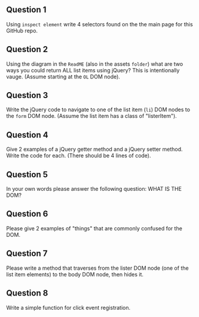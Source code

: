 ## Question 1

Using `inspect element` write 4 selectors found on the the main page for this GitHub repo.

<!-- your answer starts here -->

<!-- your answer ends here -->

## Question 2

Using the diagram in the `ReadME` (also in the assets `folder`) what are two ways
you could return ALL list items using jQuery? This is intentionally vauge. (Assume starting at the `OL` DOM node).

<!-- your answer starts here -->

<!-- your answer ends here -->

## Question 3

Write the jQuery code to navigate to one of the list item (`li`) DOM nodes to the `form`
DOM node. (Assume the list item has a class of "listerItem").

<!-- your answer starts here -->

<!-- your answer ends here -->

## Question 4

Give 2 examples of a jQuery getter method and a jQuery setter method. Write the
code for each. (There should be 4 lines of code).

<!-- your answer starts here -->

<!-- your answer ends here -->

## Question 5

In your own words please answer the following question: WHAT IS THE DOM?

<!-- your answer starts here -->

<!-- your answer ends here -->

## Question 6

Please give 2 examples of "things" that are commonly confused for the DOM.

<!-- your answer starts here -->

<!-- your answer ends here -->

## Question 7

Please write a method that traverses from the lister DOM node (one of the list
item elements) to the body DOM node, then hides it.

<!-- your answer starts here -->

<!-- your answer ends here -->

## Question 8

Write a simple function for click event registration.

<!-- your answer starts here -->

<!-- your answer ends here -->
